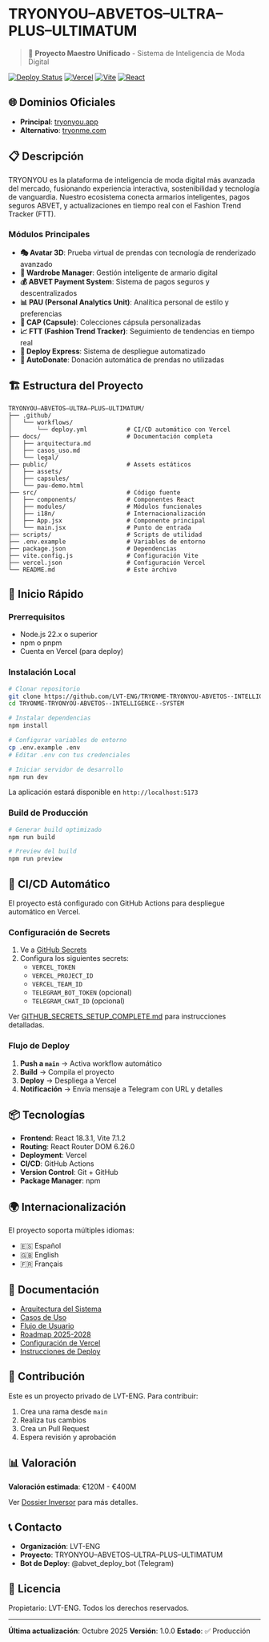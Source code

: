 # TRYONYOU–ABVETOS–ULTRA–PLUS–ULTIMATUM

> 🚀 **Proyecto Maestro Unificado** - Sistema de Inteligencia de Moda Digital

[![Deploy Status](https://img.shields.io/badge/deploy-automated-success)](https://github.com/LVT-ENG/TRYONME-TRYONYOU-ABVETOS--INTELLIGENCE--SYSTEM/actions)
[![Vercel](https://img.shields.io/badge/vercel-deployed-black)](https://tryonyou.app)
[![Vite](https://img.shields.io/badge/vite-7.1.2-646CFF)](https://vitejs.dev/)
[![React](https://img.shields.io/badge/react-18.3.1-61DAFB)](https://react.dev/)

## 🌐 Dominios Oficiales

- **Principal**: [tryonyou.app](https://tryonyou.app)
- **Alternativo**: [tryonme.com](https://tryonme.com)

## 📋 Descripción

TRYONYOU es la plataforma de inteligencia de moda digital más avanzada del mercado, fusionando experiencia interactiva, sostenibilidad y tecnología de vanguardia. Nuestro ecosistema conecta armarios inteligentes, pagos seguros ABVET, y actualizaciones en tiempo real con el Fashion Trend Tracker (FTT).

### Módulos Principales

- **🎭 Avatar 3D**: Prueba virtual de prendas con tecnología de renderizado avanzado
- **👔 Wardrobe Manager**: Gestión inteligente de armario digital
- **💰 ABVET Payment System**: Sistema de pagos seguros y descentralizados
- **📊 PAU (Personal Analytics Unit)**: Analítica personal de estilo y preferencias
- **🎯 CAP (Capsule)**: Colecciones cápsula personalizadas
- **📈 FTT (Fashion Trend Tracker)**: Seguimiento de tendencias en tiempo real
- **🤖 Deploy Express**: Sistema de despliegue automatizado
- **💝 AutoDonate**: Donación automática de prendas no utilizadas

## 🏗️ Estructura del Proyecto

```
TRYONYOU–ABVETOS–ULTRA–PLUS–ULTIMATUM/
├── .github/
│   └── workflows/
│       └── deploy.yml           # CI/CD automático con Vercel
├── docs/                        # Documentación completa
│   ├── arquitectura.md
│   ├── casos_uso.md
│   └── legal/
├── public/                      # Assets estáticos
│   ├── assets/
│   ├── capsules/
│   └── pau-demo.html
├── src/                         # Código fuente
│   ├── components/              # Componentes React
│   ├── modules/                 # Módulos funcionales
│   ├── i18n/                    # Internacionalización
│   ├── App.jsx                  # Componente principal
│   └── main.jsx                 # Punto de entrada
├── scripts/                     # Scripts de utilidad
├── .env.example                 # Variables de entorno
├── package.json                 # Dependencias
├── vite.config.js               # Configuración Vite
├── vercel.json                  # Configuración Vercel
└── README.md                    # Este archivo
```

## 🚀 Inicio Rápido

### Prerrequisitos

- Node.js 22.x o superior
- npm o pnpm
- Cuenta en Vercel (para deploy)

### Instalación Local

```bash
# Clonar repositorio
git clone https://github.com/LVT-ENG/TRYONME-TRYONYOU-ABVETOS--INTELLIGENCE--SYSTEM.git
cd TRYONME-TRYONYOU-ABVETOS--INTELLIGENCE--SYSTEM

# Instalar dependencias
npm install

# Configurar variables de entorno
cp .env.example .env
# Editar .env con tus credenciales

# Iniciar servidor de desarrollo
npm run dev
```

La aplicación estará disponible en `http://localhost:5173`

### Build de Producción

```bash
# Generar build optimizado
npm run build

# Preview del build
npm run preview
```

## 🔄 CI/CD Automático

El proyecto está configurado con GitHub Actions para despliegue automático en Vercel.

### Configuración de Secrets

1. Ve a [GitHub Secrets](https://github.com/LVT-ENG/TRYONME-TRYONYOU-ABVETOS--INTELLIGENCE--SYSTEM/settings/secrets/actions)
2. Configura los siguientes secrets:
   - `VERCEL_TOKEN`
   - `VERCEL_PROJECT_ID`
   - `VERCEL_TEAM_ID`
   - `TELEGRAM_BOT_TOKEN` (opcional)
   - `TELEGRAM_CHAT_ID` (opcional)

Ver [GITHUB_SECRETS_SETUP_COMPLETE.md](./GITHUB_SECRETS_SETUP_COMPLETE.md) para instrucciones detalladas.

### Flujo de Deploy

1. **Push a `main`** → Activa workflow automático
2. **Build** → Compila el proyecto
3. **Deploy** → Despliega a Vercel
4. **Notificación** → Envía mensaje a Telegram con URL y detalles

## 📦 Tecnologías

- **Frontend**: React 18.3.1, Vite 7.1.2
- **Routing**: React Router DOM 6.26.0
- **Deployment**: Vercel
- **CI/CD**: GitHub Actions
- **Version Control**: Git + GitHub
- **Package Manager**: npm

## 🌍 Internacionalización

El proyecto soporta múltiples idiomas:
- 🇪🇸 Español
- 🇬🇧 English
- 🇫🇷 Français

## 📄 Documentación

- [Arquitectura del Sistema](./docs/arquitectura.md)
- [Casos de Uso](./docs/casos_uso.md)
- [Flujo de Usuario](./docs/flujo_usuario.md)
- [Roadmap 2025-2028](./docs/roadmap_2025-2028.md)
- [Configuración de Vercel](./VERCEL_DOMAIN_SETUP.md)
- [Instrucciones de Deploy](./DEPLOY_INSTRUCTIONS.md)

## 🤝 Contribución

Este es un proyecto privado de LVT-ENG. Para contribuir:

1. Crea una rama desde `main`
2. Realiza tus cambios
3. Crea un Pull Request
4. Espera revisión y aprobación

## 📊 Valoración

**Valoración estimada**: €120M - €400M

Ver [Dossier Inversor](./docs/investor-dossier.pdf) para más detalles.

## 📞 Contacto

- **Organización**: LVT-ENG
- **Proyecto**: TRYONYOU–ABVETOS–ULTRA–PLUS–ULTIMATUM
- **Bot de Deploy**: @abvet_deploy_bot (Telegram)

## 📝 Licencia

Propietario: LVT-ENG. Todos los derechos reservados.

---

**Última actualización**: Octubre 2025
**Versión**: 1.0.0
**Estado**: ✅ Producción
